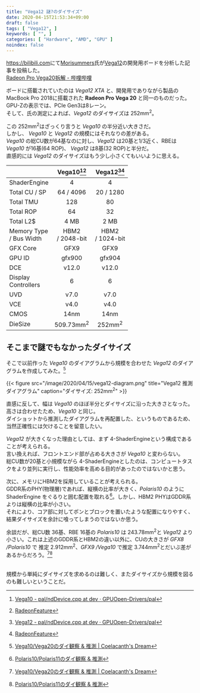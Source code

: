 ```yaml
---
title: "Vega12 謎?のダイサイズ"
date: 2020-04-15T21:53:34+09:00
draft: false
tags: [ "Vega12", ]
keywords: [ "", ]
categories: [ "Hardware", "AMD", "GPU" ]
noindex: false
---
```


<https://bilibili.com>にて[Morisummers](https://space.bilibili.com/1734177)氏が[Vega12](/tags/vega12)の開発用ボードを分析した記事を投稿した。  
[Radeon Pro Vega20拆解 - 哔哩哔哩](https://www.bilibili.com/read/cv5598542)  

ボードに搭載されていたのは *Vega12 XTA* と、開発用でありながら製品のMacBook Pro 2018に搭載された **Radeon Pro Vega 20** と同一のものだった。  
GPU-Zの表示では、PCIe Gen3は8レーン。  
そして、氏の測定によれば、*Vega12* のダイサイズは 252mm<sup>2</sup>。

この 252mm<sup>2</sup>はざっくり言うと *Vega10* の半分近い大きさだ。  
しかし、 *Vega10* と *Vega12* の規模にはそれなりの差がある。  
*Vega10* の総CU数が64基なのに対し、*Vega12* は20基と1/3近く、RBEは *Vega10* が16基(64 ROP)、 *Vega12* は8基(32 ROP)と半分だ。  
直感的には *Vega12* のダイサイズはもう少し小さくてもいいように思える。  

| | Vega10[^4][^3] | Vega12[^2][^3] |
| :--- | :---: | :---: |
| ShaderEngine | 4 | 4 |
| Total CU / SP | 64 / 4096 |  20 / 1280 |
| Total TMU | 128 | 80 |
| Total ROP | 64 | 32 |
| Total L2$ | 4 MB | 2 MB |
| Memory Type<br>/ Bus Width | HBM2<br>/ 2048-bit | HBM2<br>/ 1024-bit |
| GFX Core | GFX9 | GFX9 |
| GPU ID | gfx900 | gfx904 |
| DCE | v12.0 | v12.0 |
| Display<br>Controllers | 6 | 6 |
| UVD | v7.0 | v7.0 |
| VCE | v4.0 | v4.0 |
| CMOS | 14nm | 14nm |
| DieSize | 509.73mm<sup>2</sup> | 252mm<sup>2</sup>

[^2]: [Vega12 - pal/ndDevice.cpp at dev · GPUOpen-Drivers/pal](https://github.com/GPUOpen-Drivers/pal/blob/dev/src/core/os/nullDevice/ndDevice.cpp#L854)
[^3]: [RadeonFeature](https://www.x.org/wiki/RadeonFeature/)
[^4]: [Vega10 - pal/ndDevice.cpp at dev · GPUOpen-Drivers/pal](https://github.com/GPUOpen-Drivers/pal/blob/dev/src/core/os/nullDevice/ndDevice.cpp#L835)

## そこまで謎でもなかったダイサイズ
そこで以前作った *Vega10* のダイアグラムから規模を合わせた *Vega12* のダイアグラムを作成してみた。[^1]  

{{< figure src="/image/2020/04/15/vega12-diagram.png" title="Vega12 推測ダイアグラム" caption="ダイサイズ: 252mm<sup>2</sup>" >}}

[^1]: [Vega10/Vega20のダイ観察 & 推測 | Coelacanth's Dream](/posts/2020/03/24/vega10-vega20-dieshot-guess/#vega10)

直感に反して、幅は *Vega10* のほぼ半分とダイサイズに沿った大きさとなった。高さは合わせたため、*Vega10* と同じ。  
ダイショットから推測したダイアグラムを再配置した、というものであるため、当然正確性には欠けることを留意したい。  

*Vega12* が大きくなった理由としては、まず 4-ShaderEngineという構成であることが考えられる。  
言い換えれば、フロントエンド部が占める大きさが *Vega10* と変わらない。  
総CU数が20基と小規模ながら 4-ShaderEngineとしたのは、コンピュートタスクをより並列に実行し、性能効率を高める目的があったのではないかと思う。  

次に、メモリにHBM2を採用していることが考えられる。  
GDDR系のPHY(物理層)であれば、縦横の比率が大きく、*Polaris10* のように ShaderEngine をぐるりと囲む配置を取れる[^5]。しかし、HBM2 PHYはGDDR系よりは縦横の比率が小さい。  
それにより、コア部に対してポンとブロックを置いたような配置になりやすく、結果ダイサイズを余計に喰ってしまうのではないか思う。  

[^5]: [Polaris10/Polaris11のダイ観察 & 推測](/posts/2020/03/30/polaris10-polaris11-dieshot-guess/)

余談だが、総CU数 36基、RBE 16基の *Polaris10* は 243.78mm<sup>2</sup>と *Vega12* より小さい。これは上述のGDDR系とHBM2の違い以外に、CUの大きさが *GFX8 /Polaris10* で 推定 2.912mm<sup>2</sup>、*GFX9 /Vega10* で推定 3.744mm<sup>2</sup>とだいぶ差があるからだろう。[^1][^5]  

<br>
規模から単純にダイサイズを求めるのは難しく、またダイサイズから規模を図るのも難しいということだ。  
